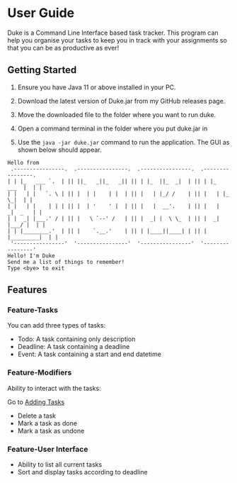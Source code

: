 # User Guide

Duke is a Command Line Interface based task tracker. This program can help you organise your tasks to keep
you in track with your assignments so that you can be as productive as ever!

## Getting Started

1. Ensure you have Java 11 or above installed in your PC.

2. Download the latest version of Duke.jar from my GitHub releases page.

3. Move the downloaded file to the folder where you want to run duke.

4. Open a command terminal in the folder where you put duke.jar in

5. Use the `java -jar duke.jar` command to run the application.
   The GUI as shown below should appear.

```
Hello from
 .----------------.  .----------------.  .----------------.  .----------------. 
| | |_   ___ `.  | || ||_   _||_   _|| || | |_  ||_  _|  | || | |_   ___  |  | |
| |   | |   `. \ | || |  | |    | |  | || |   | |_/ /    | || |   | |_  \_|  | |
| |   | |    | | | || |  | '    ' |  | || |   |  __'.    | || |   |  _|  _   | |
| |  _| |___.' / | || |   \ `--' /   | || |  _| |  \ \_  | || |  _| |___/ |  | |
| | |________.'  | || |    `.__.'    | || | |____||____| | || | |_________|  | |
 '----------------'  '----------------'  '----------------'  '----------------' 
Hello! I'm Duke
Send me a list of things to remember!
Type <bye> to exit
```

## Features

### Feature-Tasks

You can add three types of tasks:

- Todo: A task containing only description
- Deadline: A task containing a deadline
- Event: A task containing a start and end datetime

### Feature-Modifiers

Ability to interact with the tasks:

Go to [Adding Tasks](AddingTasks.md)

- Delete a task
- Mark a task as done
- Mark a task as undone

### Feature-User Interface

- Ability to list all current tasks
- Sort and display tasks according to deadline

